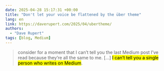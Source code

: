 ```yaml
---
date: 2025-04-28 15:17:31 +00:00
title: "Don't let your voice be flattened by the über theme"
lang: en
link: https://daverupert.com/2025/04/ubertheme/
authors:
  - "Dave Rupert"
tags: [blog, Medium]
---
```


> consider for a moment that I can’t tell you the last Medium post I’ve read because they’re all the same to me. […] <mark>I can’t tell you a single person who writes on Medium</mark>.
